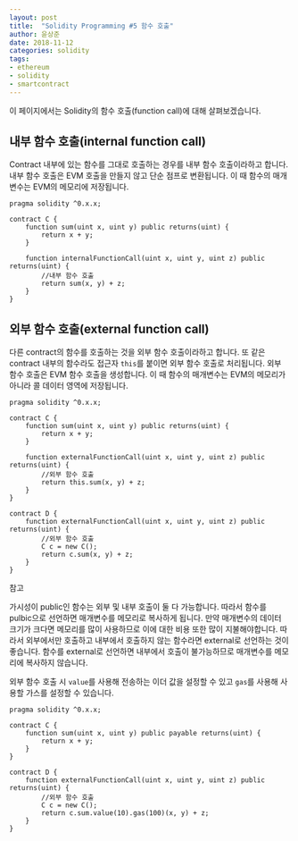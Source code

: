 ```yaml
---
layout: post
title:  "Solidity Programming #5 함수 호출"
author: 윤상준
date: 2018-11-12
categories: solidity
tags:
- ethereum
- solidity
- smartcontract
---
```


이 페이지에서는 Solidity의 함수 호출(function call)에 대해 살펴보겠습니다.

## 내부 함수 호출(internal function call)

Contract 내부에 있는 함수를 그대로 호출하는 경우를 내부 함수 호출이라하고 합니다.
내부 함수 호출은 EVM 호출을 만들지 않고 단순 점프로 변환됩니다. 이 때 함수의 매개변수는 EVM의 메모리에 저장됩니다.

```
pragma solidity ^0.x.x;

contract C {
    function sum(uint x, uint y) public returns(uint) {
        return x + y;
    }

    function internalFunctionCall(uint x, uint y, uint z) public returns(uint) {
        //내부 함수 호출
        return sum(x, y) + z;
    }
}
```

## 외부 함수 호출(external function call)

다른 contract의 함수를 호출하는 것을 외부 함수 호출이라하고 합니다.
또 같은 contract 내부의 함수라도 접근자 `this`를 붙이면 외부 함수 호출로 처리됩니다.
외부 함수 호출은 EVM 함수 호출을 생성합니다. 이 때 함수의 매개변수는 EVM의 메모리가 아니라 콜 데이터 영역에 저장됩니다.

```
pragma solidity ^0.x.x;

contract C {
    function sum(uint x, uint y) public returns(uint) {
        return x + y;
    }

    function externalFunctionCall(uint x, uint y, uint z) public returns(uint) {
        //외부 함수 호출
        return this.sum(x, y) + z;
    }
}

contract D {
    function externalFunctionCall(uint x, uint y, uint z) public returns(uint) {
        //외부 함수 호출
        C c = new C();
        return c.sum(x, y) + z;
    }
}
```

<p class="tip-title">참고</p>
<p class="tip-content">
가시성이 public인 함수는 외부 및 내부 호출이 둘 다 가능합니다. 따라서 함수를 pulbic으로 선언하면
매개변수를 메모리로 복사하게 됩니다. 만약 매개변수의 데이터 크기가 크다면 메모리를 많이 사용하므로
이에 대한 비용 또한 많이 지불해야합니다. 따라서 외부에서만 호출하고 내부에서 호출하지 않는 함수라면
external로 선언하는 것이 좋습니다. 함수를 external로 선언하면 내부에서 호출이 불가능하므로 매개변수를
메모리에 복사하지 않습니다.
</p>

외부 함수 호출 시 `value`를 사용해 전송하는 이더 값을 설정할 수 있고 `gas`를 사용해 사용할 가스를 설정할 수 있습니다.

```
pragma solidity ^0.x.x;

contract C {
    function sum(uint x, uint y) public payable returns(uint) {
        return x + y;
    }
}

contract D {
    function externalFunctionCall(uint x, uint y, uint z) public returns(uint) {
        //외부 함수 호출
        C c = new C();
        return c.sum.value(10).gas(100)(x, y) + z;
    }
}
```
